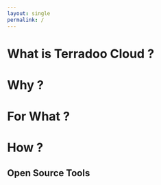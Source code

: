 ```yaml
---
layout: single
permalink: /
---
```



# What is Terradoo Cloud ?



# Why ?


# For What ?


# How ?


## Open Source Tools